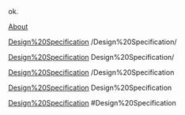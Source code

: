ok.

[About](/about/)

[Design%20Specification](/Design%20Specification/)    /Design%20Specification/

[Design%20Specification](Design%20Specification/)     Design%20Specification/

[Design%20Specification](/Design%20Specification)     /Design%20Specification

[Design%20Specification](Design%20Specification)      Design%20Specification

[Design%20Specification](#Design%20Specification)    #Design%20Specification